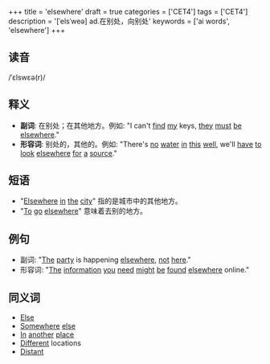 +++
title = 'elsewhere'
draft = true
categories = ['CET4']
tags = ['CET4']
description = '[ˈelsˈweə] ad.在别处，向别处'
keywords = ['ai words', 'elsewhere']
+++

## 读音
/ˈɛlswɛə(r)/

## 释义
- **副词**: 在别处；在其他地方。例如: "I can't [find](/post/find/) [my](/post/my/) keys, [they](/post/they/) [must](/post/must/) [be](/post/be/) [elsewhere](/post/elsewhere/)."
- **形容词**: 别处的，其他的。例如: "There's [no](/post/no/) [water](/post/water/) [in](/post/in/) [this](/post/this/) [well](/post/well/), we'll [have](/post/have/) [to](/post/to/) [look](/post/look/) [elsewhere](/post/elsewhere/) [for](/post/for/) [a](/post/a/) [source](/post/source/)."

## 短语
- "[Elsewhere](/post/elsewhere/) [in](/post/in/) [the](/post/the/) [city](/post/city/)" 指的是城市中的其他地方。
- "[To](/post/to/) [go](/post/go/) [elsewhere](/post/elsewhere/)" 意味着去别的地方。

## 例句
- 副词: "[The](/post/the/) [party](/post/party/) is happening [elsewhere](/post/elsewhere/), [not](/post/not/) [here](/post/here/)."
- 形容词: "[The](/post/the/) [information](/post/information/) [you](/post/you/) [need](/post/need/) [might](/post/might/) [be](/post/be/) [found](/post/found/) [elsewhere](/post/elsewhere/) online."

## 同义词
- [Else](/post/else/)
- [Somewhere](/post/somewhere/) [else](/post/else/)
- [In](/post/in/) [another](/post/another/) [place](/post/place/)
- [Different](/post/different/) locations
- [Distant](/post/distant/)
